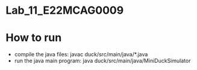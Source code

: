# Lab_11_E22MCAG0009

# How to run
- compile the java files: javac duck/src/main/java/*.java
- run the java main program: java duck/src/main/java/MiniDuckSimulator
